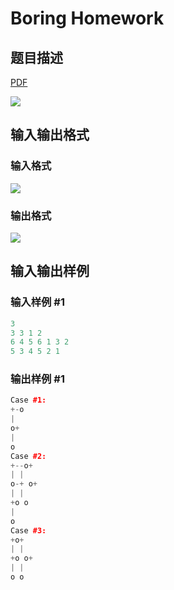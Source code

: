 # Boring Homework

## 题目描述

[problemUrl]: https://uva.onlinejudge.org/index.php?option=com_onlinejudge&Itemid=8&category=242&page=show_problem&problem=3161

[PDF](https://uva.onlinejudge.org/external/120/p12010.pdf)

![](https://cdn.luogu.com.cn/upload/vjudge_pic/UVA12010/3fc62cc4e40582d54ffb329e5b70efcb10ddcd29.png)

## 输入输出格式

### 输入格式

![](https://cdn.luogu.com.cn/upload/vjudge_pic/UVA12010/a92c46efb5908247b7715f30b07f28ce9e03bbde.png)

### 输出格式

![](https://cdn.luogu.com.cn/upload/vjudge_pic/UVA12010/88e15ba692a2f00771464d4a259c17aaea0f5a9d.png)

## 输入输出样例

### 输入样例 #1

```cpp
3
3 3 1 2
6 4 5 6 1 3 2
5 3 4 5 2 1
```


### 输出样例 #1

```cpp
Case #1:
+-o
|
o+
|
o
Case #2:
+--o+
| |
o-+ o+
| |
+o o
|
o
Case #3:
+o+
| |
+o o+
| |
o o
```


